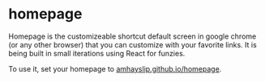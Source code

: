 # homepage

Homepage is the customizeable shortcut default screen in google chrome (or any other browser) that you can customize with your favorite links. It is being built in small iterations using React for funzies.

To use it, set your homepage to [amhayslip.github.io/homepage](http://www.amhayslip.github.io/homepage).
